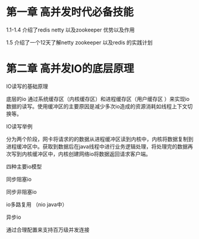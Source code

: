 # 第一章 高并发时代必备技能

1.1-1.4 介绍了redis netty 以及zookeeper 优势以及作用

1.5 介绍了一个12天了解netty zookeeper 以及redis 的实践计划



# 第二章 高并发IO的底层原理

IO读写的基础原理 

底层的io 通过系统缓存区（内核缓存区）和进程缓存区（用户缓存区 ）来实现io数据的读写。使用缓冲区的主要原因是减少多次io造成的资源消耗如线程上下文切换等。

IO读写举例 

分为两个阶段，网卡将请求的的数据从进程缓冲区读到内核中，内核将数据复制到进程缓冲区中。获取到数据后在java线程中进行业务逻辑处理，将处理完的数据再次写到内核缓冲区中，内核创建网络io将数据返回请求客户端。



四种主要io模型

同步阻塞io

同步非阻塞io

io多路复用 （nio java中）

异步io



通过合理配置来支持百万级并发连接

